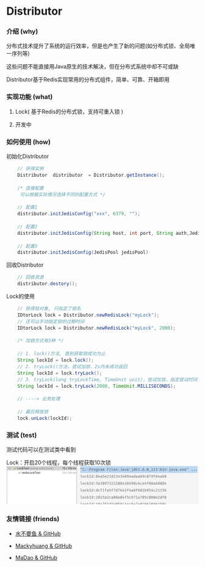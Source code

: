 # Distributor 

### 介绍 (why)
分布式技术提升了系统的运行效率，但是也产生了新的问题(如分布式锁、全局唯一序列等)

这些问题不能直接用Java原生的技术解决，但在分布式系统中却不可或缺

Distributor基于Redis实现常用的分布式组件，简单、可靠、开箱即用

### 实现功能 (what)
 1. Lock( 基于Redis的分布式锁，支持可重入锁 )
 
 2. 开发中


###  如何使用 (how)
初始化Distributor 
```java
    // 获得实例
    Distributor  distributor  = Distributor.getInstance();

    /* 连接配置
     可以根据实际情况选择不同的配置方式 */
    
    // 配置1
    distributor.initJedisConfig("xxx", 6379, "");
    
    // 配置2
    distributor.initJedisConfig(String host, int port, String auth,JedisPoolConfig jedisPoolConfig)
    
    // 配置3
    distributor.initJedisConfig(JedisPool jedisPool)
```

回收Distributor 
```java
    // 回收资源
    distributor.destory();
```

Lock的使用
```java
    // 获得锁对象, 只指定了锁名
    IDtorLock lock = Distributor.newRedisLock("myLock");
    // 还可以手动指定锁的过期时间
    IDtorLock lock = Distributor.newRedisLock("myLock", 2000);
    
    /* 加锁方式有3种 */
    
    // 1. lock()方法, 直到获取锁成功为止
    String lockId = lock.lock(); 
    // 2. tryLock()方法，尝试加锁，2s内未成功返回
    String lockId = lock.tryLock(); 
    // 3. tryLock(long tryLockTime, TimeUnit unit)，尝试加锁，指定尝试时间
    String lockId = lock.tryLock(2000, TimeUnit.MILLISECONDS);
    
    // ----> 业务处理
    
    // 最后释放锁
    lock.unLock(lockId);
```

### 测试 (test)
测试代码可以在测试类中看到

Lock：开启20个线程，每个线程获取10次锁
![Lock测试图](./img/Lock测试图.png "屏幕截图.png")

### 友情链接 (friends)
 + [水不要鱼 & GitHub](https://github.com/FishGoddess)

 + [Mackyhuang & GitHub](https://github.com/Mackyhuang)

 + [MaDao & GitHub](https://github.com/Madaovo)